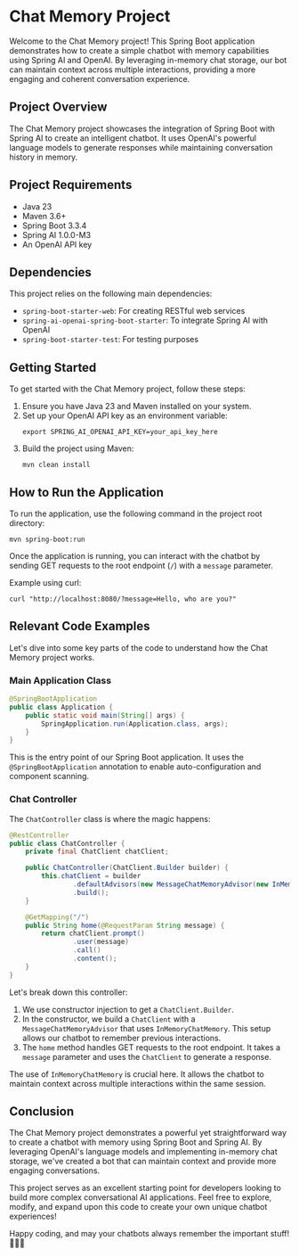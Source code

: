 # Chat Memory Project

Welcome to the Chat Memory project! This Spring Boot application demonstrates how to create a simple chatbot with memory capabilities using Spring AI and OpenAI. By leveraging in-memory chat storage, our bot can maintain context across multiple interactions, providing a more engaging and coherent conversation experience.

## Project Overview

The Chat Memory project showcases the integration of Spring Boot with Spring AI to create an intelligent chatbot. It uses OpenAI's powerful language models to generate responses while maintaining conversation history in memory.

## Project Requirements

- Java 23
- Maven 3.6+
- Spring Boot 3.3.4
- Spring AI 1.0.0-M3
- An OpenAI API key

## Dependencies

This project relies on the following main dependencies:

- `spring-boot-starter-web`: For creating RESTful web services
- `spring-ai-openai-spring-boot-starter`: To integrate Spring AI with OpenAI
- `spring-boot-starter-test`: For testing purposes

## Getting Started

To get started with the Chat Memory project, follow these steps:

1. Ensure you have Java 23 and Maven installed on your system.
2. Set up your OpenAI API key as an environment variable:
   ```
   export SPRING_AI_OPENAI_API_KEY=your_api_key_here
   ```
3. Build the project using Maven:
   ```
   mvn clean install
   ```

## How to Run the Application

To run the application, use the following command in the project root directory:

```
mvn spring-boot:run
```

Once the application is running, you can interact with the chatbot by sending GET requests to the root endpoint (`/`) with a `message` parameter.

Example using curl:

```
curl "http://localhost:8080/?message=Hello, who are you?"
```

## Relevant Code Examples

Let's dive into some key parts of the code to understand how the Chat Memory project works.

### Main Application Class

```java
@SpringBootApplication
public class Application {
    public static void main(String[] args) {
        SpringApplication.run(Application.class, args);
    }
}
```

This is the entry point of our Spring Boot application. It uses the `@SpringBootApplication` annotation to enable auto-configuration and component scanning.

### Chat Controller

The `ChatController` class is where the magic happens:

```java
@RestController
public class ChatController {
    private final ChatClient chatClient;

    public ChatController(ChatClient.Builder builder) {
        this.chatClient = builder
                .defaultAdvisors(new MessageChatMemoryAdvisor(new InMemoryChatMemory()))
                .build();
    }

    @GetMapping("/")
    public String home(@RequestParam String message) {
        return chatClient.prompt()
                .user(message)
                .call()
                .content();
    }
}
```

Let's break down this controller:

1. We use constructor injection to get a `ChatClient.Builder`.
2. In the constructor, we build a `ChatClient` with a `MessageChatMemoryAdvisor` that uses `InMemoryChatMemory`. This setup allows our chatbot to remember previous interactions.
3. The `home` method handles GET requests to the root endpoint. It takes a `message` parameter and uses the `ChatClient` to generate a response.

The use of `InMemoryChatMemory` is crucial here. It allows the chatbot to maintain context across multiple interactions within the same session.

## Conclusion

The Chat Memory project demonstrates a powerful yet straightforward way to create a chatbot with memory using Spring Boot and Spring AI. By leveraging OpenAI's language models and implementing in-memory chat storage, we've created a bot that can maintain context and provide more engaging conversations.

This project serves as an excellent starting point for developers looking to build more complex conversational AI applications. Feel free to explore, modify, and expand upon this code to create your own unique chatbot experiences!

Happy coding, and may your chatbots always remember the important stuff! 🤖💬🧠